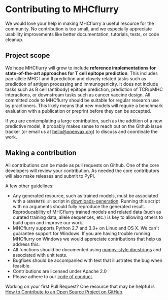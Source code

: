 # Contributing to MHCflurry

We would love your help in making MHCflurry a useful resource for the community. No contribution is too small, and we especially appreciate usability improvements like better documentation, tutorials, tests, or code cleanup.

## Project scope
We hope MHCflurry will grow to include **reference implementations for state-of-the-art approaches for T cell epitope prediction**. This includes pan-allele MHC I and II prediction and closely related tasks such as prediction of antigen processing and immunogenicity. It does not include tasks such as B cell (antibody) epitope prediction, prediction of TCR/pMHC interactions, or downstream tasks such as cancer vaccine design. All committed code to MHCflurry should be suitable for regular research use by practioners. This likely means that new models will require a benchmark evaluation with a publication or preprint before they can be accepted.

If you are contemplating a large contribution, such as the addition of a new predictive model, it probably makes sense to reach out on the Github issue tracker (or email us at hello@openvax.org) to discuss and coordinate the work.

## Making a contribution
All contributions can be made as pull requests on Github. One of the core developers will review your contribution. As needed the core contributors will also make releases and submit to PyPI.

A few other guidelines:

 * Any generated resource, such as trained models, must be associated with a `GENERATE.sh` script in [downloads-generation](https://github.com/openvax/mhcflurry/tree/master/downloads-generation). Running this script with no arguments should fully reproduce the generated result. Reproducability of MHCflurry trained models and related data (such as curated training data, allele sequences, etc.) is key to allowing others to build upon and improve our work.
 * MHCflurry supports Python 2.7 and 3.3+ on Linux and OS X. We can't guarantee support for Windows. If you are having trouble running MHCflurry on Windows we would appreciate contributions that help us address this.
 * All functions should be documented using [numpy-style docstrings](https://numpydoc.readthedocs.io/en/latest/format.html) and associated with unit tests.
 * Bugfixes should be accompanied with test that illustrates the bug when feasible.
 * Contributions are licensed under Apache 2.0
 * Please adhere to our [code of conduct](https://github.com/openvax/mhcflurry/blob/master/code-of-conduct.md).

Working on your first Pull Request? One resource that may be helpful is [How to Contribute to an Open Source Project on GitHub](https://egghead.io/series/how-to-contribute-to-an-open-source-project-on-github).
